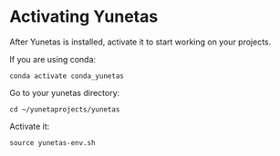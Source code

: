 # Activating Yunetas

After Yunetas is installed, activate it to start working on your projects.

If you are using conda:

    conda activate conda_yunetas

Go to your yunetas directory:

    cd ~/yunetaprojects/yunetas

Activate it:

    source yunetas-env.sh
